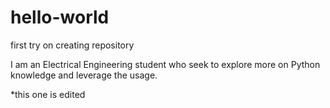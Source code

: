 # hello-world
first try on creating repository

I am an Electrical Engineering student who seek to explore more on Python knowledge and leverage the usage.

*this one is edited

